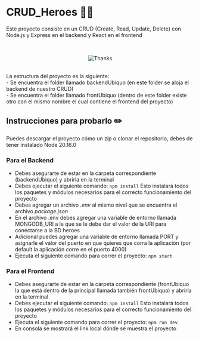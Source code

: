 # CRUD_Heroes 💪🏻
Este proyecto consiste en un CRUD (Create, Read, Update, Delete) con Node.js y Express en el backend y React en el frontend

</br>

<p align="center">
  <img src="https://media.giphy.com/media/K6XVjfH1zp5yE/giphy.gif?cid=790b7611pr11wt2t1ep9tgjhfslxov2zej4yi9zropckuizj&ep=v1_gifs_search&rid=giphy.gif&ct=g" alt="Thanks">
</p>
</br>
La estructura del proyecto es la siguiente: 
</br>
- Se encuentra el folder llamado backendUbiquo (en este folder se aloja el backend de nuestro CRUD)
</br>
- Se encuentra el folder llamado frontUbiquo (dentro de este folder existe otro con el mismo nombre el cual contiene el frontend del proyecto)

## Instrucciones para probarlo ✏️

Puedes descargar el proyecto cómo un zip o clonar el repositorio, debes de tener instalado Node 20.16.0

### Para el Backend
- Debes asegurarte de estar en la carpeta correspondiente (backendUbiquo) y abrirla en la terminal
- Debes ejecutar el siguiente comando:
   `npm install`
  Esto instalará todos los paquetes y módulos necesarios para el correcto funcionamiento del proyecto
- Debes agregar un archivo *.env* al mismo nivel que se encuentra el archivo *package.json*
- En el archivo .env debes agregar una variable de entorno llamada MONGODB_URI a la que se le debe dar el valor de la URI para conectarse a la BD heroes
- Adicional puedes agregar una variable de entorno llamada PORT y asignarle el valor del puerto en que quieres que corra la aplicación (por default la aplicación corre en el puerto 4000)
- Ejecuta el siguiente comando para correr el proyecto:
   `npm start`

### Para el Frontend
- Debes asegurarte de estar en la carpeta correspondiente (frontUbiquo la que está dentro de la principal llamada también frontUbiquo) y abrirla en la terminal
- Debes ejecutar el siguiente comando:
   `npm install`
  Esto instalará todos los paquetes y módulos necesarios para el correcto funcionamiento del proyecto
- Ejecuta el siguiente comando para correr el proyecto:
   `npm run dev`
- En consola se mostrará el link local dónde se muestra el proyecto



